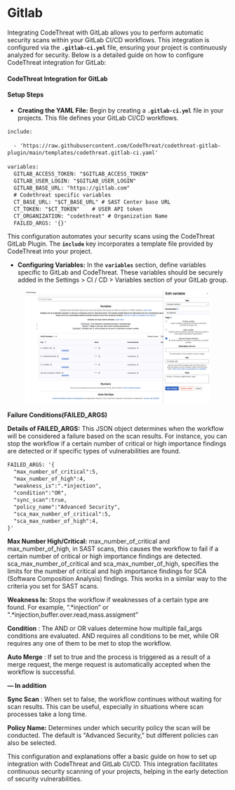 # Gitlab

Integrating CodeThreat with GitLab allows you to perform automatic security scans within your GitLab CI/CD workflows. This integration is configured via the **`.gitlab-ci.yml`** file, ensuring your project is continuously analyzed for security. Below is a detailed guide on how to configure CodeThreat integration for GitLab:

#### **CodeThreat Integration for GitLab**

#### **Setup Steps**

* **Creating the YAML File:** Begin by creating a **`.gitlab-ci.yml`** file in your projects. This file defines your GitLab CI/CD workflows.

```
include:

  - 'https://raw.githubusercontent.com/CodeThreat/codethreat-gitlab-plugin/main/templates/codethreat.gitlab-ci.yaml'

variables:
  GITLAB_ACCESS_TOKEN: "$GITLAB_ACCESS_TOKEN"
  GITLAB_USER_LOGIN: "$GITLAB_USER_LOGIN"
  GITLAB_BASE_URL: "https://gitlab.com"
  # Codethreat specific variables
  CT_BASE_URL: "$CT_BASE_URL" # SAST Center base URL  
  CT_TOKEN: "$CT_TOKEN"    # USER API token
  CT_ORGANIZATION: "codethreat" # Organization Name
  FAILED_ARGS: '{}'

```

This configuration automates your security scans using the CodeThreat GitLab Plugin. The **`include`** key incorporates a template file provided by CodeThreat into your project.

* **Configuring Variables:** In the **`variables`** section, define variables specific to GitLab and CodeThreat. These variables should be securely added in the Settings > CI / CD > Variables section of your GitLab group.

<figure><img src="../../.gitbook/assets/Screenshot 2024-03-14 at 14.07.22.png" alt=""><figcaption></figcaption></figure>

**Failure Conditions(FAILED\_ARGS)**

**Details of FAILED\_ARGS:** This JSON object determines when the workflow will be considered a failure based on the scan results. For instance, you can stop the workflow if a certain number of critical or high importance findings are detected or if specific types of vulnerabilities are found.

```
FAILED_ARGS: '{
  "max_number_of_critical":5,
  "max_number_of_high":4,
  "weakness_is":".*injection",
  "condition":"OR",
  "sync_scan":true,
  "policy_name":"Advanced Security",
  "sca_max_number_of_critical":5,
  "sca_max_number_of_high":4,
}'
```

**Max Number High/Critical:** max\_number\_of\_critical and max\_number\_of\_high, in SAST scans, this causes the workflow to fail if a certain number of critical or high importance findings are detected. sca\_max\_number\_of\_critical and sca\_max\_number\_of\_high, specifies the limits for the number of critical and high importance findings for SCA (Software Composition Analysis) findings. This works in a similar way to the criteria you set for SAST scans.

**Weakness Is:** Stops the workflow if weaknesses of a certain type are found. For example, “.\*injection” or ".\*injection,buffer.over.read,mass.assigment”

**Condition** : The AND or OR values determine how multiple fail\_args conditions are evaluated. AND requires all conditions to be met, while OR requires any one of them to be met to stop the workflow.

**Auto Merge** : If set to true and the process is triggered as a result of a merge request, the merge request is automatically accepted when the workflow is successful.

**— In addition**

**Sync Scan** : When set to false, the workflow continues without waiting for scan results. This can be useful, especially in situations where scan processes take a long time.

**Policy Name:** Determines under which security policy the scan will be conducted. The default is "Advanced Security," but different policies can also be selected.

This configuration and explanations offer a basic guide on how to set up integration with CodeThreat and GitLab CI/CD. This integration facilitates continuous security scanning of your projects, helping in the early detection of security vulnerabilities.
